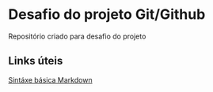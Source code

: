 # Desafio do projeto Git/Github
Repositório criado para desafio do projeto

## Links úteis
[Sintáxe básica Markdown](https://www.markdownguide.org/basic-syntax/)
